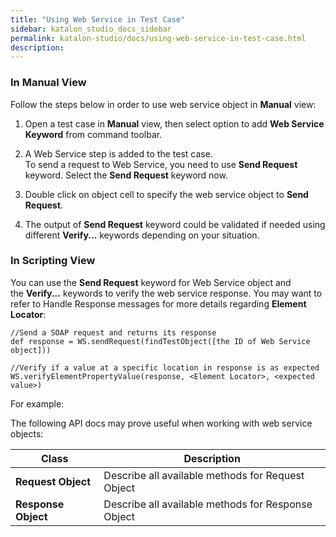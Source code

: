 ```yaml
---
title: "Using Web Service in Test Case" 
sidebar: katalon_studio_docs_sidebar
permalink: katalon-studio/docs/using-web-service-in-test-case.html 
description: 
---
```

### In Manual View

Follow the steps below in order to use web service object in **Manual** view:

1.  Open a test case in **Manual** view, then select option to add **Web Service Keyword** from command toolbar.  
      
      
    
2.  A Web Service step is added to the test case.   
    To send a request to Web Service, you need to use **Send Request** keyword. Select the **Send Request** keyword now.  
      
      
    
3.  Double click on object cell to specify the web service object to **Send Request**.  
      
      
    
4.  The output of **Send Request** keyword could be validated if needed using different **Verify...** keywords depending on your situation.  
    

### In Scripting View

You can use the **Send Request** keyword for Web Service object and the **Verify...** keywords to verify the web service response. You may want to refer to Handle Response messages for more details regarding **Element Locator**:

```
//Send a SOAP request and returns its response
def response = WS.sendRequest(findTestObject([the ID of Web Service object]))

//Verify if a value at a specific location in response is as expected
WS.verifyElementPropertyValue(response, <Element Locator>, <expected value>)
```

For example:

The following API docs may prove useful when working with web service objects:

| Class | Description |
| --- | --- |
| **Request Object** | Describe all available methods for Request Object |
| **Response Object** | Describe all available methods for Response Object |